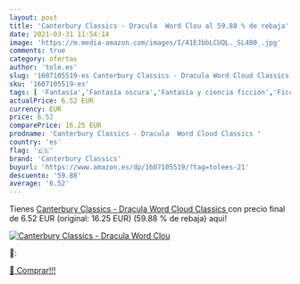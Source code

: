```yaml
---
layout: post
title: 'Canterbury Classics - Dracula  Word Clou al 59.88 % de rebaja'
date: 2021-03-31 11:54:14
image: 'https://m.media-amazon.com/images/I/41EJbbLCUQL._SL400_.jpg'
comments: true
category: ofertas
author: 'tole.es'
slug: '1607105519-es Canterbury Classics - Dracula Word Cloud Classics'
sku: '1607105519-es'
tags: [ 'Fantasía','Fantasía oscura','Fantasía y ciencia ficción','Ficción clásica','Ficción literaria','Ficción por género','Libros','Literatura y ficción','Mitos, leyendas y sagas','Terror','canterbury classics', ]
actualPrice: 6.52 EUR
currency: EUR
price: 6.52
comparePrice: 16.25 EUR
prodname: 'Canterbury Classics - Dracula  Word Cloud Classics '
country: 'es'
flag: '🇪🇸'
brand: 'Canterbury Classics'
buyurl: 'https://www.amazon.es/dp/1607105519/?tag=tolees-21'
descuento: '59.88'
average: '6.52'
---
```


Tienes [Canterbury Classics - Dracula  Word Cloud Classics ](https://www.amazon.es/dp/1607105519/?tag=tolees-21) con precio final de  6.52 EUR (original: 16.25 EUR) (59.88 %  de rebaja) aqui!

[![Canterbury Classics - Dracula  Word Clou](https://m.media-amazon.com/images/I/41EJbbLCUQL._SL400_.jpg)](https://www.amazon.es/dp/1607105519/?tag=tolees-21)

🔎:


[🛒 Comprar!!!](https://www.amazon.es/dp/1607105519/?tag=tolees-21)
